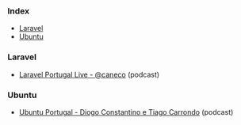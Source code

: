 ### Index

* [Laravel](#laravel)
* [Ubuntu](#ubuntu)


### Laravel

* [Laravel Portugal Live - @caneco](https://laravelportugal.simplecast.fm) (podcast)


### Ubuntu

* [Ubuntu Portugal - Diogo Constantino e Tiago Carrondo](https://podcastubuntuportugal.org) (podcast)
